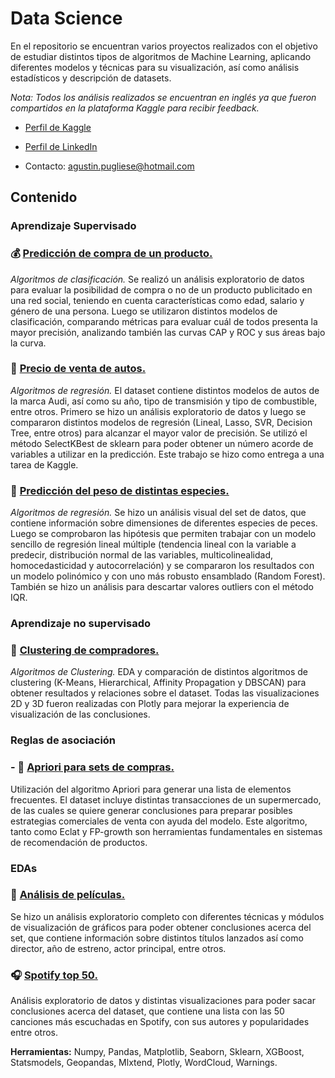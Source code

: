 # Data Science

En el repositorio se encuentran varios proyectos realizados con el objetivo de estudiar distintos tipos de algoritmos de Machine Learning, aplicando diferentes modelos y técnicas para su visualización, así como análisis estadísticos y descripción de datasets.

*Nota: Todos los análisis realizados se encuentran en inglés ya que fueron compartidos en la plataforma Kaggle para recibir feedback.*

* [Perfil de Kaggle](https://www.kaggle.com/agustinpugliese)

* [Perfil de LinkedIn](https://www.linkedin.com/in/agust%C3%ADnpugliese7/)

* Contacto: agustin.pugliese@hotmail.com

## Contenido

### Aprendizaje Supervisado

### :moneybag: [Predicción de compra de un producto.](https://github.com/AgusTP/Data-Science/blob/master/Purchase%20classification%20algorithms/Social%20network%20product%20purchase.ipynb)
*Algoritmos de clasificación.* 
Se realizó un análisis exploratorio de datos para evaluar la posibilidad de compra o no de un producto publicitado en una red social, teniendo en cuenta características como edad, salario y género de una persona. Luego se utilizaron distintos modelos de clasificación, comparando métricas para evaluar cuál de todos presenta la mayor precisión, analizando también las curvas CAP y ROC y sus áreas bajo la curva.

### :car: [Precio de venta de autos.](https://github.com/AgusTP/Data-Science/blob/master/Audi_price_Kaggle_Task/Audi_Kaggle_price(96%25%20Score).ipynb)
*Algoritmos de regresión.*
El dataset contiene distintos modelos de autos de la marca Audi, así como su año, tipo de transmisión y tipo de combustible, entre otros. Primero se hizo un análisis exploratorio de datos y luego se compararon distintos modelos de regresión (Lineal, Lasso, SVR, Decision Tree, entre otros) para alcanzar el mayor valor de precisión. Se utilizó el método SelectKBest de sklearn para poder obtener un número acorde de variables a utilizar en la predicción. Este trabajo se hizo como entrega a una tarea de Kaggle.

### :tropical_fish: [Predicción del peso de distintas especies.](https://github.com/AgusTP/Data-Science/blob/master/Fish%20weight%20analysis/Fish_weight_prediction.ipynb)
*Algoritmos de regresión.*
Se hizo un análisis visual del set de datos, que contiene información sobre dimensiones de diferentes especies de peces. Luego se comprobaron las hipótesis que permiten trabajar con un modelo sencillo de regresión lineal múltiple (tendencia lineal con la variable a predecir, distribución normal de las variables, multicolinealidad, homocedasticidad y autocorrelación) y se compararon los resultados con un modelo polinómico y con uno más robusto ensamblado (Random Forest). También se hizo un análisis para descartar valores outliers con el método IQR.

### Aprendizaje no supervisado

### :barber: [Clustering de compradores.](https://nbviewer.jupyter.org/github/AgusTP/Data-Science/blob/master/Clustering%20comparison/Mall%20Customers%20Clustering.ipynb)
*Algoritmos de Clustering.*
EDA y comparación de distintos algoritmos de clustering (K-Means, Hierarchical, Affinity Propagation y DBSCAN) para obtener resultados y relaciones sobre el dataset. Todas las visualizaciones 2D y 3D fueron realizadas con Plotly para mejorar la experiencia de visualización de las conclusiones.

### Reglas de asociación

### - :hamburger: [Apriori para sets de compras.](https://nbviewer.jupyter.org/github/AgusTP/Data-Science/blob/master/Association%20rule%20learning/Association%20Rules.ipynb)
Utilización del algoritmo Apriori para generar una lista de elementos frecuentes. El dataset incluye distintas transacciones de un supermercado, de las cuales se quiere generar conclusiones para preparar posibles estrategias comerciales de venta con ayuda del modelo. Este algoritmo, tanto como Eclat y FP-growth son herramientas fundamentales en sistemas de recomendación de productos.

### EDAs

### :movie_camera: [Análisis de películas.](https://nbviewer.jupyter.org/github/AgusTP/Data-Science/blob/master/Movie%20EDA%20and%20visualizations/Movie%20EDA%20and%20visualizations.ipynb)
Se hizo un análisis exploratorio completo con diferentes técnicas y módulos de visualización de gráficos para poder obtener conclusiones acerca del set, que contiene información sobre distintos títulos lanzados así como director, año de estreno, actor principal, entre otros. 

### :headphones: [Spotify top 50.](https://colab.research.google.com/github/AgusTP/Data-Science/blob/master/Spotify_top_50_EDA.ipynb)
Análisis exploratorio de datos y distintas visualizaciones para poder sacar conclusiones acerca del dataset, que contiene una lista con las 50 canciones más escuchadas en Spotify, con sus autores y popularidades entre otros.

**Herramientas:** Numpy, Pandas, Matplotlib, Seaborn, Sklearn, XGBoost, Statsmodels, Geopandas, Mlxtend, Plotly, WordCloud, Warnings.
